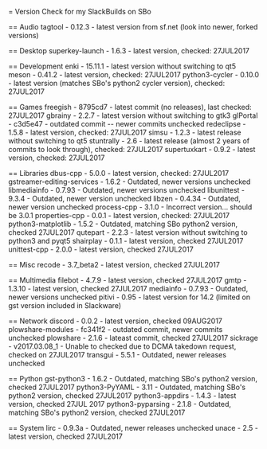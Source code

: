 = Version Check for my SlackBuilds on SBo

== Audio
tagtool - 0.12.3 - latest version from sf.net (look into newer, forked versions)

== Desktop
superkey-launch - 1.6.3 - latest version, checked: 27JUL2017

== Development
enki - 15.11.1 - latest version without switching to qt5
meson - 0.41.2 - latest version, checked: 27JUL2017
python3-cycler - 0.10.0 - latest version (matches SBo's python2 cycler version), checked: 27JUL2017

== Games
freegish - 8795cd7 - latest commit (no releases), last checked: 27JUL2017
gbrainy - 2.2.7 - latest version without switching to gtk3
glPortal - c3d5e47 - outdated commit -- newer commits unchecked
redeclipse - 1.5.8 - latest version, checked: 27JUL2017
simsu - 1.2.3 - latest release without switching to qt5
stuntrally - 2.6 - latest release (almost 2 years of commits to look through), checked: 27JUL2017
supertuxkart - 0.9.2 - latest version, checked: 27JUL2017

== Libraries
dbus-cpp - 5.0.0 - latest version, checked: 27JUL2017
gstreamer-editing-services - 1.6.2 - Outdated, newer versions unchecked
libmediainfo - 0.7.93 - Outdated, newer versions unchecked
libunittest - 9.3.4 - Outdated, newer version unchecked
libzen - 0.4.34 - Outdated, newer version unchecked
process-cpp - 3.1.0 - Incorrect version... should be 3.0.1
properties-cpp - 0.0.1 - latest version, checked: 27JUL2017
python3-matplotlib - 1.5.2 - Outdated, matching SBo python2 version, checked 27JUL2017
qutepart - 2.2.3 - latest version without switching to python3 and pyqt5
shairplay - 0.1.1 - latest version, checked 27JUL2017
unittest-cpp - 2.0.0 - latest version, checked 27JUL2017

== Misc
recode - 3.7_beta2 - latest version, checked 27JUL2017

== Multimedia
filebot - 4.7.9 - latest version, checked 27JUL2017
gmtp - 1.3.10 - latest version, checked 27JUL2017
mediainfo - 0.7.93 - Outdated, newer versions unchecked
pitivi - 0.95 - latest version for 14.2 (limited on gst version included in Slackware)

== Network
discord - 0.0.2 - latest version, checked 09AUG2017
plowshare-modules - fc341f2 - outdated commit, newer commits unchecked
plowshare - 2.1.6 - lateast commit, checked 27JUL2017
sickrage - v2017.03.08_1 - Unable to checked due to DCMA takedown request, checked on 27JUL2017
transgui - 5.5.1 - Outdated, newer releases unchecked

== Python
gst-python3 - 1.6.2 - Outdated, matching SBo's python2 version, checked 27JUL2017
python3-PyYAML - 3.11 - Outdated, matching SBo's python2 version, checked 27JUL2017
python3-appdirs - 1.4.3 - latest version, checked 27JUL 2017
python3-pyparsing - 2.1.8 - Outdated, matching SBo's python2 version, checked 27JUL2017

== System
lirc - 0.9.3a - Outdated, newer releases unchecked
unace - 2.5 - latest version, checked 27JUL2017
